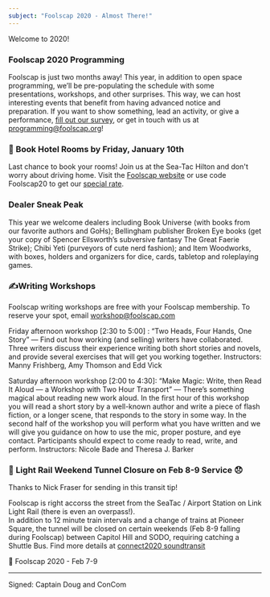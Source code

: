 ```yaml
---
subject: "Foolscap 2020 - Almost There!"
---
```


Welcome to 2020!


### Foolscap 2020 Programming
Foolscap is just two months away! This year, in addition to open space programming, we’ll be pre-populating the schedule with some presentations, workshops, and other surprises. This way, we can host interesting events that benefit from having advanced notice and preparation. If you want to show something, lead an activity, or give a performance, [fill out our survey](https://forms.gle/r395Dx7MN8CFU67V9), or get in touch with us at [programming@foolscap.org](mailto:programming@foolscap.org)!

### 🏨 Book Hotel Rooms by Friday, January 10th

Last chance to book your rooms! Join us at the Sea-Tac Hilton and don't worry about driving home.  Visit the [Foolscap website](https://www.foolscap.org/location/) or use code Foolscap20 to get our [special rate](https://book.passkey.com/go/foolscap2020).

### Dealer Sneak Peak

This year we welcome dealers including Book Universe (with books from our favorite authors and GoHs); Bellingham publisher Broken Eye books (get your copy of Spencer Ellsworth’s subversive fantasy The Great Faerie Strike); Chibi Yeti (purveyors of cute nerd fashion); and Item Woodworks, with boxes, holders and organizers for dice, cards, tabletop and roleplaying games.

### ✍️Writing Workshops

Foolscap writing workshops are free with your Foolscap membership. To reserve your spot, email workshop@foolscap.com

Friday afternoon workshop [2:30 to 5:00] : “Two Heads, Four Hands, One Story” — Find out how working (and selling) writers have collaborated. Three writers discuss their experience writing both short stories and novels, and provide several exercises that will get you working together. Instructors: Manny Frishberg, Amy Thomson and Edd Vick 

Saturday afternoon workshop [2:00 to 4:30]: “Make Magic: Write, then Read It Aloud — a Workshop with Two Hour Transport” — There’s something magical about reading new work aloud. In the first hour of this workshop you will read a short story by a well-known author and write a piece of flash fiction, or a longer scene, that responds to the story in some way. In the second half of the workshop you will perform what you have written and we will give you guidance on how to use the mic, proper posture, and eye contact. Participants should expect to come ready to read, write, and perform.
Instructors: Nicole Bade and Theresa J. Barker

### 🚋 Light Rail Weekend Tunnel Closure on Feb 8-9 Service 😞

Thanks to Nick Fraser for sending in this transit tip!  

Foolscap is right accorss the street from the SeaTac / Airport Station on Link Light Rail (there is even an overpass!).  
In addition to 12 minute train intervals and a change of trains at Pioneer Square, the tunnel will be closed on certain weekends (Feb 8-9 falling during Foolscap) between Capitol Hill and SODO, requiring catching a Shuttle Bus. Find more details at [connect2020 soundtransit](https://connect2020.soundtransit.org/#closures)


📆 Foolscap 2020 - Feb 7-9

---

Signed: Captain Doug and ConCom
